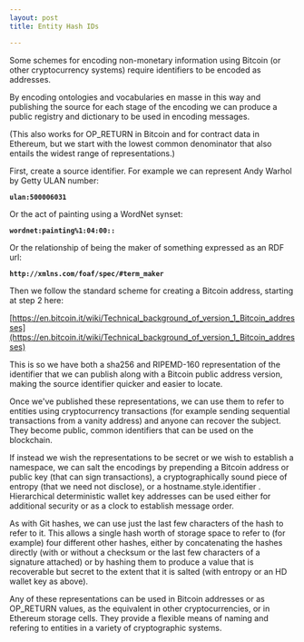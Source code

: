 ```yaml
---
layout: post
title: Entity Hash IDs

---
```


Some schemes for encoding non-monetary information using Bitcoin (or other cryptocurrency systems) require identifiers to be encoded as addresses.

By encoding ontologies and vocabularies en masse in this way and publishing the source for each stage of the encoding we can produce a public registry and dictionary to be used in encoding messages.

(This also works for OP_RETURN in Bitcoin and for contract data in Ethereum, but we start with the lowest common denominator that also entails the widest range of representations.)

First, create a source identifier. For example we can represent Andy Warhol by Getty ULAN number:

**`ulan:500006031`**

Or the act of painting using a WordNet synset:

**`wordnet:painting%1:04:00::`**

Or the relationship of being the maker of something expressed as an RDF url:

**`http://xmlns.com/foaf/spec/#term_maker`**

Then we follow the standard scheme for creating a Bitcoin address, starting at step 2 here:

[https://en.bitcoin.it/wiki/Technical_background_of_version_1_Bitcoin_addresses](https://en.bitcoin.it/wiki/Technical_background_of_version_1_Bitcoin_addresses)

This is so we have both a sha256 and RIPEMD-160 representation of the identifier that we can publish along with a Bitcoin public address version, making the source identifier quicker and easier to locate.

Once we've published these representations, we can use them to refer to entities using cryptocurrency transactions (for example sending sequential transactions from a vanity address) and anyone can recover the subject. They become public, common identifiers that can be used on the blockchain.

If instead we wish the representations to be secret or we wish to establish a namespace, we can salt the encodings by prepending a Bitcoin address or public key (that can sign transactions), a cryptographically sound piece of entropy (that we need not disclose), or a hostname.style.identifier . Hierarchical deterministic wallet key addresses can be used either for additional security or as a clock to establish message order.

As with Git hashes, we can use just the last few characters of the hash to refer to it. This allows a single hash worth of storage space to refer to (for example) four different other hashes, either by concatenating the hashes directly (with or without a checksum or the last few characters of a signature attached) or by hashing them to produce a value that is recoverable but secret to the extent that it is salted (with entropy or an HD wallet key as above).

Any of these representations can be used in Bitcoin addresses or as OP_RETURN values, as the equivalent in other cryptocurrencies, or in Ethereum storage cells. They provide a flexible means of naming and refering to entities in a variety of cryptographic systems.
